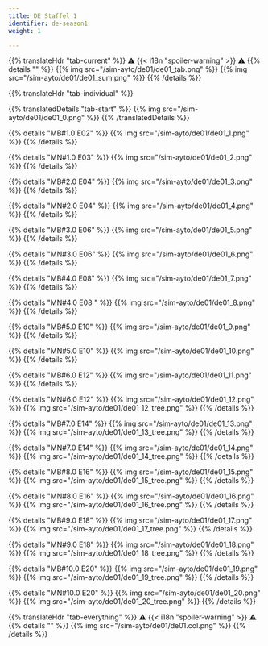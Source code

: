 ```yaml
---
title: DE Staffel 1
identifier: de-season1
weight: 1

---
```


{{% translateHdr "tab-current" %}}
:warning: {{< i18n "spoiler-warning" >}} :warning:
{{% details "" %}}
{{% img src="/sim-ayto/de01/de01_tab.png" %}}
{{% img src="/sim-ayto/de01/de01_sum.png" %}}
{{% /details %}}

{{% translateHdr "tab-individual" %}}

{{% translatedDetails "tab-start" %}}
{{% img src="/sim-ayto/de01/de01_0.png" %}}
{{% /translatedDetails %}}

{{% details "MB#1.0 E02" %}}
{{% img src="/sim-ayto/de01/de01_1.png" %}}
{{% /details %}}

{{% details "MN#1.0 E03" %}}
{{% img src="/sim-ayto/de01/de01_2.png" %}}
{{% /details %}}

{{% details "MB#2.0 E04" %}}
{{% img src="/sim-ayto/de01/de01_3.png" %}}
{{% /details %}}

{{% details "MN#2.0 E04" %}}
{{% img src="/sim-ayto/de01/de01_4.png" %}}
{{% /details %}}

{{% details "MB#3.0 E06" %}}
{{% img src="/sim-ayto/de01/de01_5.png" %}}
{{% /details %}}

{{% details "MN#3.0 E06" %}}
{{% img src="/sim-ayto/de01/de01_6.png" %}}
{{% /details %}}

{{% details "MB#4.0 E08" %}}
{{% img src="/sim-ayto/de01/de01_7.png" %}}
{{% /details %}}

{{% details "MN#4.0 E08 " %}}
{{% img src="/sim-ayto/de01/de01_8.png" %}}
{{% /details %}}

{{% details "MB#5.0 E10" %}}
{{% img src="/sim-ayto/de01/de01_9.png" %}}
{{% /details %}}

{{% details "MN#5.0 E10" %}}
{{% img src="/sim-ayto/de01/de01_10.png" %}}
{{% /details %}}

{{% details "MB#6.0 E12" %}}
{{% img src="/sim-ayto/de01/de01_11.png" %}}
{{% /details %}}

{{% details "MN#6.0 E12" %}}
{{% img src="/sim-ayto/de01/de01_12.png" %}}
{{% img src="/sim-ayto/de01/de01_12_tree.png" %}}
{{% /details %}}

{{% details "MB#7.0 E14" %}}
{{% img src="/sim-ayto/de01/de01_13.png" %}}
{{% img src="/sim-ayto/de01/de01_13_tree.png" %}}
{{% /details %}}

{{% details "MN#7.0 E14" %}}
{{% img src="/sim-ayto/de01/de01_14.png" %}}
{{% img src="/sim-ayto/de01/de01_14_tree.png" %}}
{{% /details %}}

{{% details "MB#8.0 E16" %}}
{{% img src="/sim-ayto/de01/de01_15.png" %}}
{{% img src="/sim-ayto/de01/de01_15_tree.png" %}}
{{% /details %}}

{{% details "MN#8.0 E16" %}}
{{% img src="/sim-ayto/de01/de01_16.png" %}}
{{% img src="/sim-ayto/de01/de01_16_tree.png" %}}
{{% /details %}}

{{% details "MB#9.0 E18" %}}
{{% img src="/sim-ayto/de01/de01_17.png" %}}
{{% img src="/sim-ayto/de01/de01_17_tree.png" %}}
{{% /details %}}

{{% details "MN#9.0 E18" %}}
{{% img src="/sim-ayto/de01/de01_18.png" %}}
{{% img src="/sim-ayto/de01/de01_18_tree.png" %}}
{{% /details %}}

{{% details "MB#10.0 E20" %}}
{{% img src="/sim-ayto/de01/de01_19.png" %}}
{{% img src="/sim-ayto/de01/de01_19_tree.png" %}}
{{% /details %}}

{{% details "MN#10.0 E20" %}}
{{% img src="/sim-ayto/de01/de01_20.png" %}}
{{% img src="/sim-ayto/de01/de01_20_tree.png" %}}
{{% /details %}}

{{% translateHdr "tab-everything" %}}
:warning: {{< i18n "spoiler-warning" >}} :warning:
{{% details "" %}}
{{% img src="/sim-ayto/de01/de01.col.png" %}}
{{% /details %}}
